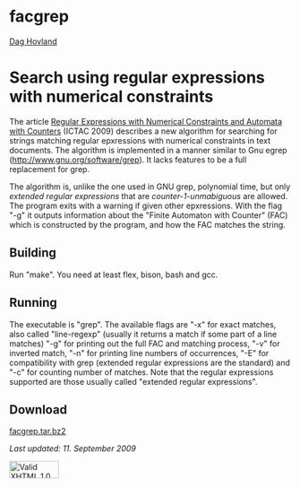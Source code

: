 # facgrep
<p><a href="http://www.ii.uib.no/~dagh">Dag Hovland</a></p>
<h1>Search using regular expressions with numerical constraints</h1>
<p>The article <a href="http://hdl.handle.net/1956/3628">Regular Expressions with Numerical Constraints and Automata with Counters</a> (ICTAC 2009) describes a new algorithm for searching for strings matching regular epxressions with numerical constraints in text documents. The algorithm is implemented in a manner similar to Gnu egrep (<a href="http://www.gnu.org/software/grep">http://www.gnu.org/software/grep</a>). It lacks features to be a full replacement for grep.</p> 

<p>The algorithm is, unlike the one used in GNU grep, polynomial time, but only <i>extended regular expressions</i> that are <i>counter-1-unmabiguous</i> are allowed. The program exits with a warning if given other epxressions. With the flag "-g" it outputs  information about the "Finite Automaton with Counter" (FAC) which is constructed by the program, and how the FAC matches the string.</p>

<h2>Building</h2>
<p>Run "make". You need at least flex, bison, bash and gcc.</p> 

<h2>Running</h2>
<p>The executable is "grep". The available flags are "-x" for exact matches, also called "line-regexp" (usually it returns a match if some part of a line matches) "-g" for printing out the full FAC and matching process, "-v" for inverted match, "-n" for printing line numbers of occurrences, "-E" for compatibility with grep (extended regular expressions are the standard) and "-c" for counting number of matches. Note that the regular expressions supported are those usually called  "extended regular expressions".</p>

<h2>Download</h2>
<p><a href="facgrep.tar.bz2">facgrep.tar.bz2</a></p>
<p><i>Last updated: 11. September 2009</i></p>
<p>
    <a href="http://validator.w3.org/check?uri=referer"><img
        src="http://www.w3.org/Icons/valid-xhtml10-blue"
        alt="Valid XHTML 1.0 Strict" height="31" width="88" /></a>
  </p>


